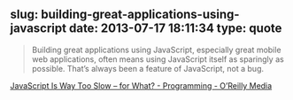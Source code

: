 slug: building-great-applications-using-javascript
date: 2013-07-17 18:11:34
type: quote
---

> Building great applications using JavaScript, especially great mobile web applications, often means using JavaScript itself as sparingly as possible. That’s always been a feature of JavaScript, not a bug.

[JavaScript Is Way Too Slow – for What? - Programming - O’Reilly Media](http://programming.oreilly.com/2013/07/javascript-is-way-too-slow-for-what.html)
